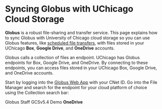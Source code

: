 # Syncing Globus with UChicago Cloud Storage

**Globus** is a robust file-sharing and transfer service. This page explains how to sync Globus with University of Chicago cloud storage so you can use Globus features, like <a href=‘https://rcc-uchicago.github.io/user-guide/globus-transfer-files/#schedule-a-file-transfer’ target=‘_blank’>scheduled file transfers</a>, with files stored in your UChicago **Box**, **Google Drive**, and **OneDrive** accounts.

Globus calls a collection of files an endpoint. UChicago has Globus endpoints for Box, Google Drive, and OneDrive. By connecting to these endpoints, you can access files stored in your UChicago Box, Google Drive, and OneDrive accounts.

Start by logging into the <a href='https://globus.rcc.uchicago.edu/'>Globus Web App</a> with your CNet ID. Go into the File Manager and search for the endpoint for your cloud platform of choice using the Collection search bar:

Globus Staff GCSv5.4 Demo **OneDrive** 

